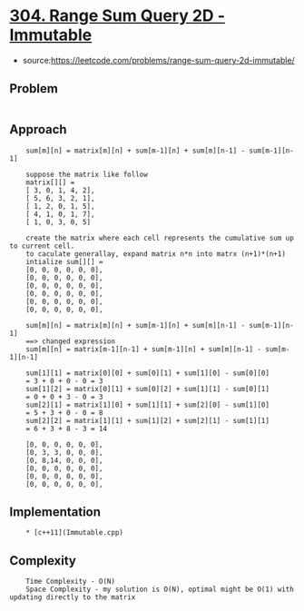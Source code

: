 # [304. Range Sum Query 2D - Immutable](https://leetcode.com/problems/range-sum-query-2d-immutable/)

- source:https://leetcode.com/problems/range-sum-query-2d-immutable/

## Problem
```

```
## Approach
```
    sum[m][n] = matrix[m][n] + sum[m-1][n] + sum[m][n-1] - sum[m-1][n-1]

    suppose the matrix like follow
    matrix[][] = 
    [ 3, 0, 1, 4, 2],
    [ 5, 6, 3, 2, 1],
    [ 1, 2, 0, 1, 5],
    [ 4, 1, 0, 1, 7],
    [ 1, 0, 3, 0, 5]

    create the matrix where each cell represents the cumulative sum up to current cell.
    to caculate generallay, expand matrix n*n into matrx (n+1)*(n+1)
    intialize sum[][] =
    [0, 0, 0, 0, 0, 0],
    [0, 0, 0, 0, 0, 0],
    [0, 0, 0, 0, 0, 0],    
    [0, 0, 0, 0, 0, 0],
    [0, 0, 0, 0, 0, 0],
    [0, 0, 0, 0, 0, 0],    

    sum[m][n] = matrix[m][n] + sum[m-1][n] + sum[m][n-1] - sum[m-1][n-1]
    ==> changed expression 
    sum[m][n] = matrix[m-1][n-1] + sum[m-1][n] + sum[m][n-1] - sum[m-1][n-1]
        
    sum[1][1] = matrix[0][0] + sum[0][1] + sum[1][0] - sum[0][0]
    = 3 + 0 + 0 - 0 = 3
    sum[1][2] = matrix[0][1] + sum[0][2] + sum[1][1] - sum[0][1]
    = 0 + 0 + 3 - 0 = 3
    sum[2][1] = matrix[1][0] + sum[1][1] + sum[2][0] - sum[1][0]
    = 5 + 3 + 0 - 0 = 8
    sum[2][2] = matrix[1][1] + sum[1][2] + sum[2][1] - sum[1][1]
    = 6 + 3 + 8 - 3 = 14

    [0, 0, 0, 0, 0, 0],
    [0, 3, 3, 0, 0, 0],
    [0, 8,14, 0, 0, 0],    
    [0, 0, 0, 0, 0, 0],
    [0, 0, 0, 0, 0, 0],
    [0, 0, 0, 0, 0, 0],    

```
## Implementation
```
    * [c++11](Immutable.cpp)        
```

## Complexity
```
    Time Complexity - O(N)
    Space Complexity - my solution is O(N), optimal might be O(1) with updating directly to the matrix
    
```

